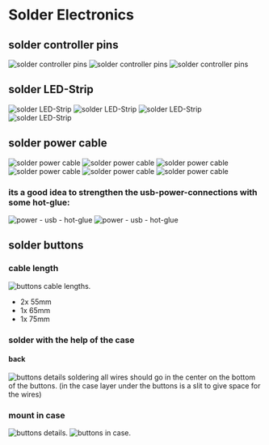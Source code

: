 # Solder Electronics

## solder controller pins
![solder controller pins](<02 solder electronics/20230913_125626.jpg>) 
![solder controller pins](<02 solder electronics/20230913_125639.jpg>) 
![solder controller pins](<02 solder electronics/20230913_130546.jpg>) 

## solder LED-Strip
![solder LED-Strip](<02 solder electronics/20230914_113911.jpg>) 
![solder LED-Strip](<02 solder electronics/20230914_113917.jpg>) 
![solder LED-Strip](<02 solder electronics/20230914_113928.jpg>) 
![solder LED-Strip](<02 solder electronics/20230913_132513_HDR.jpg>)

## solder power cable
![solder power cable](<02 solder electronics/20230915_094244_HDR.jpg>) 
![solder power cable](<02 solder electronics/20230916_081507.jpg>) 
![solder power cable](<02 solder electronics/20230915_095135.jpg>) 
![solder power cable](<02 solder electronics/20230916_213148.jpg>) 
![solder power cable](<02 solder electronics/20230916_224725.jpg>) 
![solder power cable](<02 solder electronics/20230916_224711.jpg>)

### its a good idea to strengthen the usb-power-connections with some hot-glue:
![power - usb - hot-glue](<02 solder electronics/20240919_203927 power - usb - glue.jpg>)
![power - usb - hot-glue](<02 solder electronics/20240919_203935 power - usb - glue.jpg>)

<!-- 
not used anymore
## solder touch sensor adapter
![Alt text](<02 solder electronics/20230917_012738.jpg>) 

## prepare touch buttons
![Enameled copper wire lengths](<02 solder electronics/20230915_122823_mod.png>)
remove the enamel at both ends with some fine (320) sandpaper.
at one end 5mm at the other 40-50mm at all three peaces.

-->

## solder buttons

### cable length
![buttons cable lengths.](<02 solder electronics/20240821_122928 buttons cable lengths.jpg>) 

- 2x 55mm
- 1x 65mm
- 1x 75mm

### solder with the help of the case


#### back
![buttons details soldering](<02 solder electronics/20240821_124221 buttons details soldering.jpg>)
all wires should go in the center on the bottom of the buttons.
(in the case layer under the buttons is a slit to give space for the wires)

### mount in case
![buttons details.](<02 solder electronics/20240821_122012 buttons details.jpg>) 
![buttons in case.](<02 solder electronics/20240821_124331 buttons in case.jpg>) 